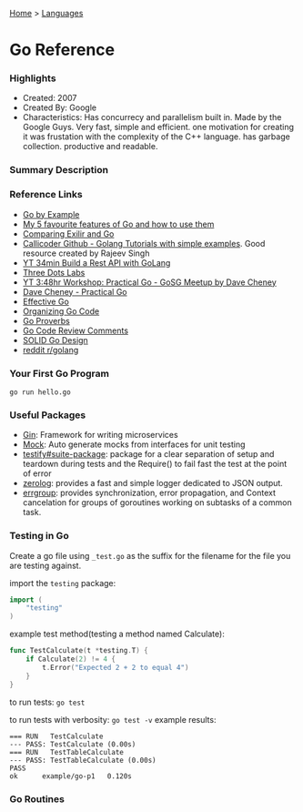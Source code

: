 [Home](../) > [Languages](../languages/)

# Go Reference

### Highlights

- Created: 2007
- Created By: Google
- Characteristics: Has concurrecy and parallelism built in. Made by the Google Guys. Very fast, simple and efficient. one motivation for creating it was frustation with the complexity of the C++ language. has garbage collection. productive and readable.

### Summary Description

### Reference Links

- [Go by Example](https://gobyexample.com/)
- [My 5 favourite features of Go and how to use them](https://making.pusher.com/my-5-favourite-features-of-go-and-how-to-use-them/)
- [Comparing Exilir and Go](https://www.cloudbees.com/blog/comparing-elixir-go)
- [Callicoder Github - Golang Tutorials with simple examples](https://github.com/callicoder/golang-tutorials). Good resource created by Rajeev Singh
- [YT 34min Build a Rest API with GoLang](https://www.youtube.com/watch?v=d_L64KT3SFM)
- [Three Dots Labs](https://threedots.tech/)
- [YT 3:48hr Workshop: Practical Go - GoSG Meetup by Dave Cheney](https://www.youtube.com/watch?v=gi7t6Pl9rxE)
- [Dave Cheney - Practical Go](https://dave.cheney.net/practical-go)
- [Effective Go](https://go.dev/doc/effective_go)
- [Organizing Go Code](https://go.dev/blog/organizing-go-code)
- [Go Proverbs](https://go-proverbs.github.io/)
- [Go Code Review Comments](https://gist.github.com/adamveld12/c0d9f0d5f0e1fba1e551)
- [SOLID Go Design](https://dave.cheney.net/2016/08/20/solid-go-design)
- [reddit r/golang](https://www.reddit.com/r/golang/)

### Your First Go Program

`go run hello.go`

### Useful Packages

- [Gin](https://github.com/gin-gonic/gin): Framework for writing microservices
- [Mock](https://github.com/golang/mock): Auto generate mocks from interfaces for unit testing
- [testify#suite-package](https://github.com/stretchr/testify#suite-package): package for a clear separation of setup and teardown during tests and the Require() to fail fast the test at the point of error
- [zerolog](https://github.com/rs/zerolog): provides a fast and simple logger dedicated to JSON output.
- [errgroup](https://pkg.go.dev/golang.org/x/sync/errgroup): provides synchronization, error propagation, and Context cancelation for groups of goroutines working on subtasks of a common task.

### Testing in Go

Create a go file using `_test.go` as the suffix for the filename for the file you are testing against.

import the `testing` package:

```go
import (
	"testing"
)
```

example test method(testing a method named Calculate):

```go
func TestCalculate(t *testing.T) {
	if Calculate(2) != 4 {
		t.Error("Expected 2 + 2 to equal 4")
	}
}
```

to run tests: `go test`

to run tests with verbosity: `go test -v` example results:

```
=== RUN   TestCalculate
--- PASS: TestCalculate (0.00s)
=== RUN   TestTableCalculate
--- PASS: TestTableCalculate (0.00s)
PASS
ok      example/go-p1   0.120s
```

### Go Routines
